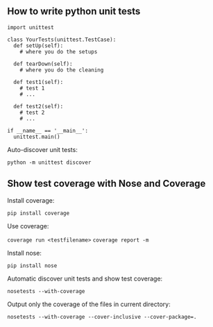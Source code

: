 ## How to write python unit tests

<pre><code>import unittest

class YourTests(unittest.TestCase):
  def setUp(self):
    # where you do the setups

  def tearDown(self):
    # where you do the cleaning

  def test1(self):
    # test 1
    # ...

  def test2(self):
    # test 2
    # ...

if __name__ == '__main__':
  unittest.main()
</code></pre>

Auto-discover unit tests:

`python -m unittest discover`

## Show test coverage with Nose and Coverage

Install coverage:

`pip install coverage`

Use coverage:

`coverage run <testfilename>`
`coverage report -m`

Install nose:

`pip install nose`

Automatic discover unit tests and show test coverage:

`nosetests --with-coverage`

Output only the coverage of the files in current directory:

`nosetests --with-coverage --cover-inclusive --cover-package=.`

